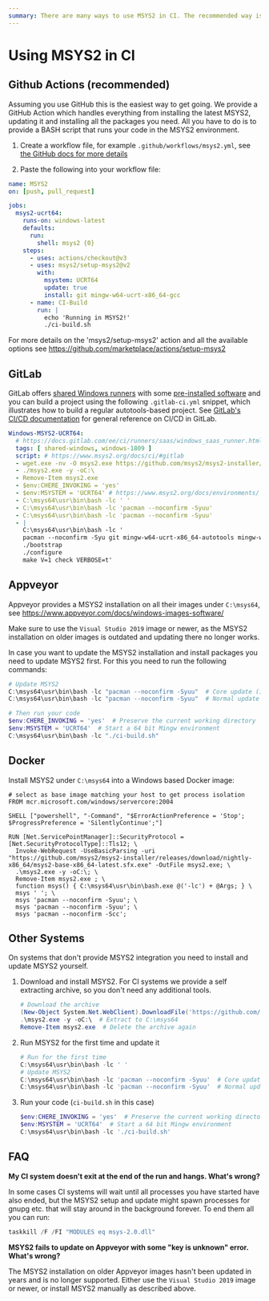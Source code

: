 ```yaml
---
summary: There are many ways to use MSYS2 in CI. The recommended way is Github Actions.
---
```

# Using MSYS2 in CI

## Github Actions (recommended)

Assuming you use GitHub this is the easiest way to get going. We provide a
GitHub Action which handles everything from installing the latest MSYS2,
updating it and installing all the packages you need. All you have to do is to
provide a BASH script that runs your code in the MSYS2 environment.

1) Create a workflow file, for example `.github/workflows/msys2.yml`, see [the GitHub docs for more details](https://docs.github.com/en/actions/writing-workflows/quickstart#creating-your-first-workflow)

2) Paste the following into your workflow file:

```yaml
name: MSYS2
on: [push, pull_request]

jobs:
  msys2-ucrt64:
    runs-on: windows-latest
    defaults:
      run:
        shell: msys2 {0}
    steps:
      - uses: actions/checkout@v3
      - uses: msys2/setup-msys2@v2
        with:
          msystem: UCRT64
          update: true
          install: git mingw-w64-ucrt-x86_64-gcc
      - name: CI-Build
        run: |
          echo 'Running in MSYS2!'
          ./ci-build.sh
```

For more details on the 'msys2/setup-msys2' action and all the available options
see https://github.com/marketplace/actions/setup-msys2

## GitLab

GitLab offers [shared Windows runners](https://docs.gitlab.com/ee/ci/runners/saas/windows_saas_runner.html)
with some [pre-installed software](https://gitlab.com/gitlab-org/ci-cd/shared-runners/images/gcp/windows-containers/blob/main/cookbooks/preinstalled-software/README.md)
and you can build a project using the following `.gitlab-ci.yml`
snippet, which illustrates how to build a regular autotools-based
project.  See [GitLab's CI/CD documentation](https://docs.gitlab.com/ee/topics/build_your_application.html)
for general reference on CI/CD in GitLab.

```yaml
Windows-MSYS2-UCRT64:
  # https://docs.gitlab.com/ee/ci/runners/saas/windows_saas_runner.html
  tags: [ shared-windows, windows-1809 ]
  script: # https://www.msys2.org/docs/ci/#gitlab
  - wget.exe -nv -O msys2.exe https://github.com/msys2/msys2-installer/releases/download/nightly-x86_64/msys2-base-x86_64-latest.sfx.exe
  - ./msys2.exe -y -oC:\
  - Remove-Item msys2.exe
  - $env:CHERE_INVOKING = 'yes'
  - $env:MSYSTEM = 'UCRT64' # https://www.msys2.org/docs/environments/
  - C:\msys64\usr\bin\bash -lc ' '
  - C:\msys64\usr\bin\bash -lc 'pacman --noconfirm -Syuu'
  - C:\msys64\usr\bin\bash -lc 'pacman --noconfirm -Syuu'
  - |
    C:\msys64\usr\bin\bash -lc '
    pacman --noconfirm -Syu git mingw-w64-ucrt-x86_64-autotools mingw-w64-ucrt-x86_64-gcc
    ./bootstrap
    ./configure
    make V=1 check VERBOSE=t'
```

## Appveyor

Appveyor provides a MSYS2 installation on all their images under `C:\msys64`,
see https://www.appveyor.com/docs/windows-images-software/

Make sure to use the `Visual Studio 2019` image or newer, as the MSYS2
installation on older images is outdated and updating there no longer works.

In case you want to update the MSYS2 installation and install packages you need
to update MSYS2 first. For this you need to run the following commands:

```powershell
# Update MSYS2
C:\msys64\usr\bin\bash -lc "pacman --noconfirm -Syuu"  # Core update (in case any core packages are outdated)
C:\msys64\usr\bin\bash -lc "pacman --noconfirm -Syuu"  # Normal update

# Then run your code
$env:CHERE_INVOKING = 'yes'  # Preserve the current working directory
$env:MSYSTEM = 'UCRT64'  # Start a 64 bit Mingw environment
C:\msys64\usr\bin\bash -lc "./ci-build.sh"
```

## Docker

Install MSYS2 under `C:\msys64` into a Windows based Docker image:

```docker
# select as base image matching your host to get process isolation
FROM mcr.microsoft.com/windows/servercore:2004

SHELL ["powershell", "-Command", "$ErrorActionPreference = 'Stop'; $ProgressPreference = 'SilentlyContinue';"]

RUN [Net.ServicePointManager]::SecurityProtocol = [Net.SecurityProtocolType]::Tls12; \
  Invoke-WebRequest -UseBasicParsing -uri "https://github.com/msys2/msys2-installer/releases/download/nightly-x86_64/msys2-base-x86_64-latest.sfx.exe" -OutFile msys2.exe; \
  .\msys2.exe -y -oC:\; \
  Remove-Item msys2.exe ; \
  function msys() { C:\msys64\usr\bin\bash.exe @('-lc') + @Args; } \
  msys ' '; \
  msys 'pacman --noconfirm -Syuu'; \
  msys 'pacman --noconfirm -Syuu'; \
  msys 'pacman --noconfirm -Scc';
```

## Other Systems

On systems that don't provide MSYS2 integration you need to install and update
MSYS2 yourself.

1) Download and install MSYS2. For CI systems we provide a self extracting 
   archive, so you don't need any additional tools.

   ```powershell
   # Download the archive
   (New-Object System.Net.WebClient).DownloadFile('https://github.com/msys2/msys2-installer/releases/download/nightly-x86_64/msys2-base-x86_64-latest.sfx.exe', 'msys2.exe')
   .\msys2.exe -y -oC:\  # Extract to C:\msys64
   Remove-Item msys2.exe  # Delete the archive again
   ```

2) Run MSYS2 for the first time and update it

   ```powershell
   # Run for the first time
   C:\msys64\usr\bin\bash -lc ' '
   # Update MSYS2
   C:\msys64\usr\bin\bash -lc 'pacman --noconfirm -Syuu'  # Core update (in case any core packages are outdated)
   C:\msys64\usr\bin\bash -lc 'pacman --noconfirm -Syuu'  # Normal update
   ```

3) Run your code (`ci-build.sh` in this case)

   ```powershell
   $env:CHERE_INVOKING = 'yes'  # Preserve the current working directory
   $env:MSYSTEM = 'UCRT64'  # Start a 64 bit Mingw environment
   C:\msys64\usr\bin\bash -lc './ci-build.sh'
   ```

## FAQ

**My CI system doesn't exit at the end of the run and hangs. What's wrong?**

In some cases CI systems will wait until all processes you have started have
also ended, but the MSYS2 setup and update might spawn processes for gnupg etc.
that will stay around in the background forever. To end them all you can run:

```powershell
taskkill /F /FI "MODULES eq msys-2.0.dll"
```

**MSYS2 fails to update on Appveyor with some "key is unknown" error. What's wrong?**

The MSYS2 installation on older Appveyor images hasn't been updated in years and
is no longer supported. Either use the `Visual Studio 2019` image or newer, or
install MSYS2 manually as described above.
